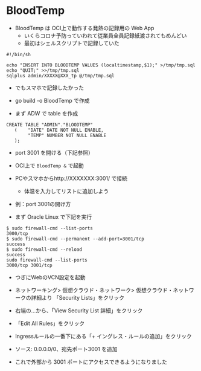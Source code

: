 # BloodTemp

- BloodTemp は OCI上で動作する発熱の記録用の Web App
  - いくらコロナ予防っていわれて従業員全員記録紙渡されてもめんどい
  - 最初はシェルスクリプトで記録していた
```
#!/bin/sh

echo "INSERT INTO BLOODTEMP VALUES (localtimestamp,$1);" >/tmp/tmp.sql
echo "QUIT;" >>/tmp/tmp.sql
sqlplus admin/XXXXX@XXX_tp @/tmp/tmp.sql
```
- でもスマホで記録したかった

- go build -o BloodTemp で作成

- まず ADW で table を作成
```
CREATE TABLE "ADMIN"."BLOODTEMP" 
   (	"DATE" DATE NOT NULL ENABLE, 
     	"TEMP" NUMBER NOT NULL ENABLE
   );
```

- port 3001 を開ける（下記参照）

- OCI上で `BloodTemp &` で起動

- PCやスマホからhttp://XXXXXXX:3001/ で接続
  - 体温を入力してリストに追加しよう

- 例：port 3001の開け方
- まず Oracle Linux で下記を実行
```
$ sudo firewall-cmd --list-ports
3000/tcp
$ sudo firewall-cmd --permanent --add-port=3001/tcp
success
$ sudo firewall-cmd --reload
success
sudo firewall-cmd --list-ports
3000/tcp 3001/tcp
```

- つぎにWebのVCN設定を起動
- ネットワーキング> 仮想クラウド・ネットワーク> 仮想クラウド・ネットワークの詳細より 「Security Lists」をクリック
- 右端の...から、「View Security List 詳細」をクリック
- 「Edit All Rules」をクリック
- Ingressルールの一番下にある「+ イングレス・ルールの追加」をクリック
- ソース: 0.0.0.0/0、宛先ポート3001 を追加

- これで外部から 3001 ポートにアクセスできるようになりました
